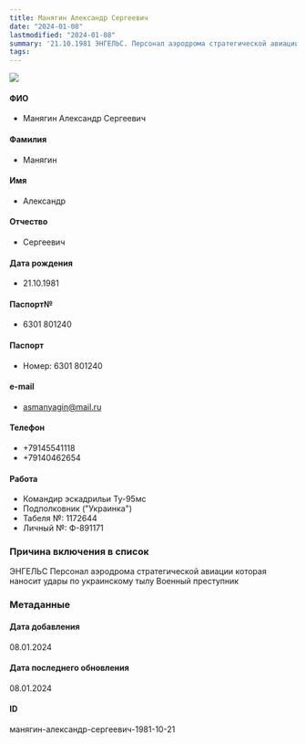 ```yaml
---
title: Манягин Александр Сергеевич
date: "2024-01-08"
lastmodified: "2024-01-08"
summary: '21.10.1981 ЭНГЕЛЬС. Персонал аэродрома стратегической авиации которая наносит удары по украинскому тылу. Военный преступник'
tags: 
---
```

<!--# pp2-->
<!--## Фигурант-->
<!--### Личные данные-->
<!--#### Фото-->
![](https://molfar.com/images/optimized/person-placeholder.jpg)
#### ФИО
- Манягин Александр Сергеевич
#### Фамилия
- Манягин
#### Имя
- Александр
#### Отчество
- Сергеевич
#### Дата рождения
- 21.10.1981
#### Паспорт№
- 6301 801240
#### Паспорт
- Номер: 6301 801240
#### e-mail
- asmanyagin@mail.ru
#### Телефон
- +79145541118
- +79140462654
#### Работа
- Командир эскадрильи Ту-95мс
- Подполковник ("Украинка")
- Табеля №: 1172644
- Личный №: Ф-891171
### Причина включения в список
ЭНГЕЛЬС
Персонал аэродрома стратегической авиации которая наносит удары по украинскому тылу
Военный преступник
### Метаданные
#### Дата добавления
08.01.2024
#### Дата последнего обновления
08.01.2024
#### ID
манягин-александр-сергеевич-1981-10-21
<!--## END;-->
